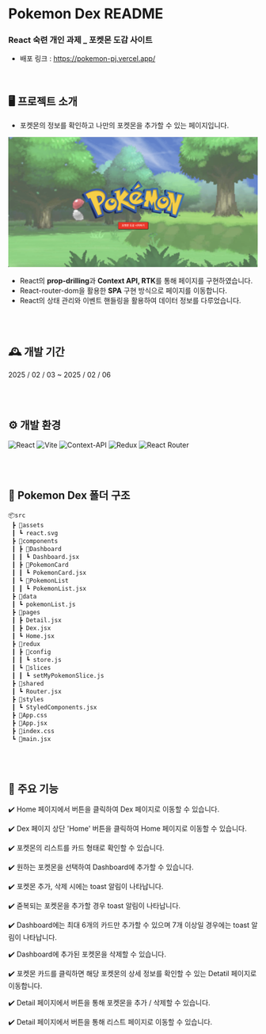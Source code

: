 # Pokemon Dex README

### React 숙련 개인 과제 \_ 포켓몬 도감 사이트

- 배포 링크 : https://pokemon-pj.vercel.app/

<br />

## 🖥️ 프로젝트 소개

- 포켓몬의 정보를 확인하고 나만의 포켓몬을 추가할 수 있는 페이지입니다.

<img src="/스크린샷 2025-02-07 오후 4.18.10.png"/>

- React의 **prop-drilling**과 **Context API, RTK**를 통해 페이지를 구현하였습니다.
- React-router-dom을 활용한 **SPA** 구현 방식으로 페이지를 이동합니다.
- React의 상태 관리와 이벤트 핸들링을 활용하여 데이터 정보를 다루었습니다.

<br />
<br />

## 🕰️ 개발 기간

2025 / 02 / 03 ~ 2025 / 02 / 06

<br />
<br />

## ⚙️ 개발 환경

![React](https://img.shields.io/badge/react-%2320232a.svg?style=for-the-badge&logo=react&logoColor=%2361DAFB)
![Vite](https://img.shields.io/badge/vite-%23646CFF.svg?style=for-the-badge&logo=vite&logoColor=white)
![Context-API](https://img.shields.io/badge/Context--Api-000000?style=for-the-badge&logo=react)
![Redux](https://img.shields.io/badge/redux-%23593d88.svg?style=for-the-badge&logo=redux&logoColor=white)
![React Router](https://img.shields.io/badge/React_Router-CA4245?style=for-the-badge&logo=react-router&logoColor=white)

<br />
<br />

## 📁 Pokemon Dex 폴더 구조

```
📦src
 ┣ 📂assets
 ┃ ┗ react.svg
 ┣ 📂components
 ┃ ┣ 📂Dashboard
 ┃ ┃ ┗ Dashboard.jsx
 ┃ ┣ 📂PokemonCard
 ┃ ┃ ┗ PokemonCard.jsx
 ┃ ┗ 📂PokemonList
 ┃ ┃ ┗ PokemonList.jsx
 ┣ 📂data
 ┃ ┗ pokemonList.js
 ┣ 📂pages
 ┃ ┣ Detail.jsx
 ┃ ┣ Dex.jsx
 ┃ ┗ Home.jsx
 ┣ 📂redux
 ┃ ┣ 📂config
 ┃ ┃ ┗ store.js
 ┃ ┗ 📂slices
 ┃ ┃ ┗ setMyPokemonSlice.js
 ┣ 📂shared
 ┃ ┗ Router.jsx
 ┣ 📂styles
 ┃ ┗ StyledComponents.jsx
 ┣ 📜App.css
 ┣ 📜App.jsx
 ┣ 📜index.css
 ┗ 📜main.jsx
```

<br />
<br />

## 📌 주요 기능

✔️ Home 페이지에서 버튼을 클릭하여 Dex 페이지로 이동할 수 있습니다.

✔️ Dex 페이지 상단 'Home' 버튼을 클릭하여 Home 페이지로 이동할 수 있습니다.

✔️ 포켓몬의 리스트를 카드 형태로 확인할 수 있습니다.

✔️ 원하는 포켓몬을 선택하여 Dashboard에 추가할 수 있습니다.

✔️ 포켓몬 추가, 삭제 시에는 toast 알림이 나타납니다.

✔️ 줃복되는 포켓몬을 추가할 경우 toast 알림이 나타납니다.

✔️ Dashboard에는 최대 6개의 카드만 추가할 수 있으며 7개 이상일 경우에는 toast 알림이 나타납니다.

✔️ Dashboard에 추가된 포켓몬을 삭제할 수 있습니다.

✔️ 포켓몬 카드를 클릭하면 해당 포켓몬의 상세 정보를 확인할 수 있는 Detatil 페이지로 이동합니다.

✔️ Detail 페이지에서 버튼을 통해 포켓몬을 추가 / 삭제할 수 있습니다.

✔️ Detail 페이지에서 버튼을 통해 리스트 페이지로 이동할 수 있습니다.
